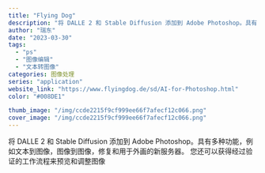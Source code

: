 ```yaml
---
title: "Flying Dog"
description: "将 DALLE 2 和 Stable Diffusion 添加到 Adobe Photoshop。具有多种功能，例如文本"
author: "瑞东"
date: "2023-03-30"
tags:
  - "ps"
  - "图像编辑"
  - "文本转图像"
categories: 图像处理
series: "application"
website_link: "https://www.flyingdog.de/sd/AI-for-Photoshop.html"
color: "#008DE1"

thumb_image: "/img/ccde2215f9cf999ee66f7afecf12c066.png"
cover_image: "/img/ccde2215f9cf999ee66f7afecf12c066.png"
---
```


将 DALLE 2 和 Stable Diffusion 添加到 Adobe Photoshop。具有多种功能，例如文本到图像，图像到图像，修复和用于外画的新服务器。 您还可以获得经过验证的工作流程来预览和调整图像 